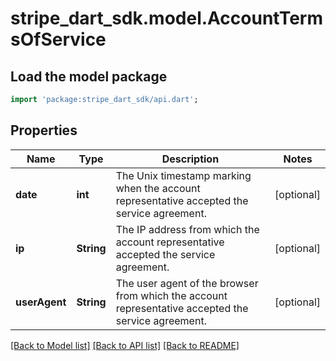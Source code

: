 # stripe_dart_sdk.model.AccountTermsOfService

## Load the model package
```dart
import 'package:stripe_dart_sdk/api.dart';
```

## Properties
Name | Type | Description | Notes
------------ | ------------- | ------------- | -------------
**date** | **int** | The Unix timestamp marking when the account representative accepted the service agreement. | [optional] 
**ip** | **String** | The IP address from which the account representative accepted the service agreement. | [optional] 
**userAgent** | **String** | The user agent of the browser from which the account representative accepted the service agreement. | [optional] 

[[Back to Model list]](../README.md#documentation-for-models) [[Back to API list]](../README.md#documentation-for-api-endpoints) [[Back to README]](../README.md)


